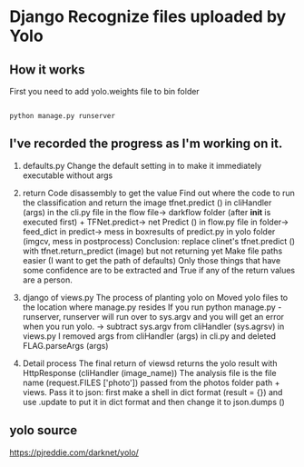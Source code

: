 # Django Recognize files uploaded by Yolo


## How it works
First you need to add yolo.weights file to bin folder <br>
<pre><code>
python manage.py runserver
</code></pre>
## I've recorded the progress as I'm working on it.
1. defaults.py Change the default setting in to make it immediately executable without args

2. return Code disassembly to get the value
 Find out where the code to run the classification and return the image
tfnet.predict () in cliHandler (args) in the cli.py file in the flow file-> darkflow folder (after __init__ is executed first) + TFNet.predict-> net Predict () in flow.py file in folder-> feed_dict in predict-> mess in boxresults of predict.py in yolo folder (imgcv, mess in postprocess)
 Conclusion: replace clinet's tfnet.predict () with tfnet.return_predict (image) but not returning yet
Make file paths easier (I want to get the path of defaults)
Only those things that have some confidence are to be extracted and True if any of the return values ​​are a person.



3. django of views.py The process of planting yolo on
 Moved yolo files to the location where manage.py resides
 If you run python manage.py -runserver, runserver will run over to sys.argv and you will get an error when you run yolo.
-> subtract sys.argv from cliHandler (sys.agrsv) in views.py
   I removed args from cliHandler (args) in cli.py and deleted FLAG.parseArgs (args)

4. Detail process
 The final return of viewsd returns the yolo result with HttpResponse (cliHandler (image_name))
 The analysis file is the file name (request.FILES ['photo']) passed from the photos folder path + views.
 Pass it to json: first make a shell in dict format (result = {}) and use .update to put it in dict format and then change it to json.dumps ()





## yolo source 
https://pjreddie.com/darknet/yolo/
